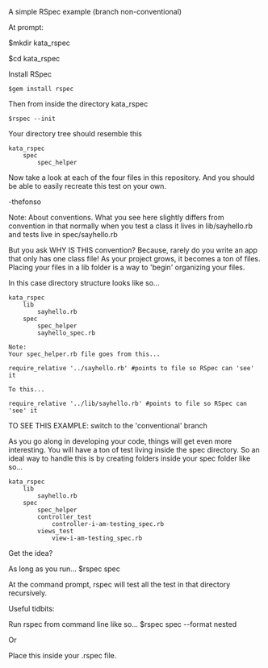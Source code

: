A simple RSpec example
(branch  non-conventional)


At prompt:

$mkdir kata_rspec

$cd kata_rspec

Install RSpec

    $gem install rspec
    
Then from inside the directory kata_rspec
    
    $rspec --init

Your directory tree should resemble this

    kata_rspec
        spec
            spec_helper


Now take a look at each of the four files in this repository. And you should be able to easily recreate this test on your own.

-thefonso




Note:
About conventions. What you see here slightly differs from convention in that normally when you test a class it lives in lib/sayhello.rb and tests live in spec/sayhello.rb

But you ask WHY IS THIS convention? Because, rarely do you write an app that only has one class file! As your project grows, it becomes a ton of files. Placing your files in a lib folder is a way to 'begin' organizing your files.

In this case directory structure looks like so...

    kata_rspec
        lib
            sayhello.rb
        spec
            spec_helper
            sayhello_spec.rb
        
    Note: 
    Your spec_helper.rb file goes from this...

    require_relative '../sayhello.rb' #points to file so RSpec can 'see' it

    To this...

    require_relative '../lib/sayhello.rb' #points to file so RSpec can 'see' it
    
TO SEE THIS EXAMPLE:
switch to the 'conventional' branch


As you go along in developing your code, things will get even more interesting. You will have a ton of test living inside the spec directory. So an ideal way to handle this is by creating folders inside your spec folder like so...

    kata_rspec
        lib
            sayhello.rb
        spec
            spec_helper
            controller_test
                controller-i-am-testing_spec.rb
            views_test
                view-i-am-testing_spec.rb


Get the idea?

As long as you run...
    $rspec spec

At the command prompt, rspec will test all the test in that directory recursively.


 

Useful tidbits:

Run rspec from command line like so...
$rspec spec --format nested

Or 

Place this inside your .rspec file.
